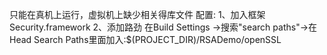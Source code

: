 只能在真机上运行，虚拟机上缺少相关得库文件
配置:
1、加入框架 Security.framework
2、添加路劲 在Build Settings ->搜索"search paths"->在Head Search Paths里面加入:$(PROJECT_DIR)/RSADemo/openSSL 
